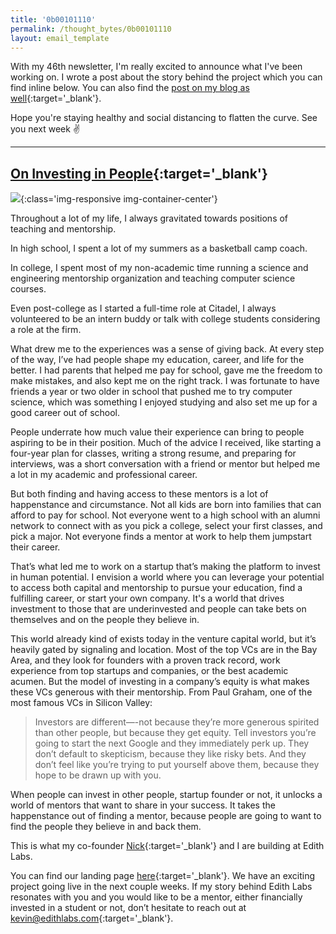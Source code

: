 ```yaml
---
title: '0b00101110'
permalink: /thought_bytes/0b00101110
layout: email_template
---
```

With my 46th newsletter, I'm really excited to announce what I've been working on. I wrote a post about the story behind the project which you can find inline below. You can also find the [post on my blog as well](https://kevinarifin.com/on-investing-in-people){:target='_blank'}.

Hope you're staying healthy and social distancing to flatten the curve. See you next week ✌️

<hr class='after-post-hr'/>

## [On Investing in People](https://kevinarifin.com/on-investing-in-people){:target='_blank'}

![](https://kevinarifin.com/images/chicago.jpeg){:class='img-responsive img-container-center'}

Throughout a lot of my life, I always gravitated towards positions of teaching and mentorship.

In high school, I spent a lot of my summers as a basketball camp coach.

In college, I spent most of my non-academic time running a science and engineering mentorship organization and teaching computer science courses.

Even post-college as I started a full-time role at Citadel, I always volunteered to be an intern buddy or talk with college students considering a role at the firm.

What drew me to the experiences was a sense of giving back. At every step of the way, I’ve had people shape my education, career, and life for the better. I had parents that helped me pay for school, gave me the freedom to make mistakes, and also kept me on the right track. I was fortunate to have friends a year or two older in school that pushed me to try computer science, which was something I enjoyed studying and also set me up for a good career out of school.

People underrate how much value their experience can bring to people aspiring to be in their position. Much of the advice I received, like starting a four-year plan for classes, writing a strong resume, and preparing for interviews, was a short conversation with a friend or mentor but helped me a lot in my academic and professional career.

But both finding and having access to these mentors is a lot of happenstance and circumstance. Not all kids are born into families that can afford to pay for school. Not everyone went to a high school with an alumni network to connect with as you pick a college, select your first classes, and pick a major. Not everyone finds a mentor at work to help them jumpstart their career.

That’s what led me to work on a startup that’s making the platform to invest in human potential. I envision a world where you can leverage your potential to access both capital and mentorship to pursue your education, find a fulfilling career, or start your own company. It's a world that drives investment to those that are underinvested and people can take bets on themselves and on the people they believe in.

This world already kind of exists today in the venture capital world, but it’s heavily gated by signaling and location. Most of the top VCs are in the Bay Area, and they look for founders with a proven track record, work experience from top startups and companies, or the best academic acumen. But the model of investing in a company’s equity is what makes these VCs generous with their mentorship. From Paul Graham, one of the most famous VCs in Silicon Valley:

> Investors are different—-not because they’re more generous spirited than other people, but because they get equity. Tell investors you’re going to start the next Google and they immediately perk up. They don’t default to skepticism, because they like risky bets. And they don’t feel like you’re trying to put yourself above them, because they hope to be drawn up with you.

When people can invest in other people, startup founder or not, it unlocks a world of mentors that want to share in your success. It takes the happenstance out of finding a mentor, because people are going to want to find the people they believe in and back them.

This is what my co-founder [Nick](https://nickchua.me){:target='_blank'} and I are building at Edith Labs.

You can find our landing page [here](https://edithlabs.com){:target='_blank'}. We have an exciting project going live in the next couple weeks. If my story behind Edith Labs resonates with you and you would like to be a mentor, either financially invested in a student or not, don’t hesitate to reach out at [kevin@edithlabs.com](mailto:kevin@edithlabs.com){:target='_blank'}.